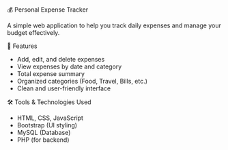 💰 Personal Expense Tracker

A simple web application to help you track daily expenses and manage your budget effectively.

🚀 Features

- Add, edit, and delete expenses
- View expenses by date and category
- Total expense summary
- Organized categories (Food, Travel, Bills, etc.)
- Clean and user-friendly interface

🛠️ Tools & Technologies Used

- HTML, CSS, JavaScript
- Bootstrap (UI styling)
- MySQL (Database)
- PHP  (for backend) 

